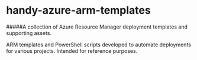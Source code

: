 # handy-azure-arm-templates
#####A collection of Azure Resource Manager deployment templates and supporting assets.

ARM templates and PowerShell scripts developed to automate deployments for various projects. Intended for reference purposes.
